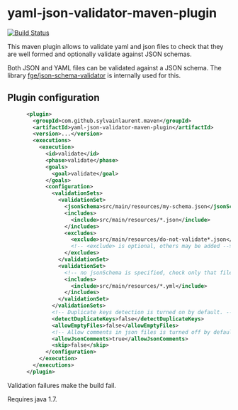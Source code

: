 # yaml-json-validator-maven-plugin

[![Build Status](https://travis-ci.org/sylvainlaurent/yaml-json-validator-maven-plugin.svg?branch=master)](https://travis-ci.org/sylvainlaurent/yaml-json-validator-maven-plugin)

This maven plugin allows to validate yaml and json files to check that they are well formed and optionally validate against JSON schemas.

Both JSON and YAML files can be validated against a JSON schema. The library [fge/json-schema-validator](https://github.com/fge/json-schema-validator) is internally used for this.

## Plugin configuration

```xml
      <plugin>
        <groupId>com.github.sylvainlaurent.maven</groupId>
        <artifactId>yaml-json-validator-maven-plugin</artifactId>
        <version>...</version>
        <executions>
          <execution>
            <id>validate</id>
            <phase>validate</phase>
            <goals>
              <goal>validate</goal>
            </goals>
            <configuration>
              <validationSets>
                <validationSet>
                  <jsonSchema>src/main/resources/my-schema.json</jsonSchema>
                  <includes>
                    <include>src/main/resources/*.json</include>
                  </includes>
                  <excludes>
                    <exclude>src/main/resources/do-not-validate*.json</exclude>
                    <!-- <exclude> is optional, others may be added -->
                  </excludes>
                </validationSet>
                <validationSet>
                  <!-- no jsonSchema is specified, check only that file are well formed -->
                  <includes>
                    <include>src/main/resources/*.yml</include>
                  </includes>
                </validationSet>
              </validationSets>
              <!-- Duplicate keys detection is turned on by default. -->
              <detectDuplicateKeys>false</detectDuplicateKeys>
              <allowEmptyFiles>false</allowEmptyFiles>
              <!-- Allow comments in json files is turned off by default -->
              <allowJsonComments>true</allowJsonComments>
              <skip>false</skip>
            </configuration>
          </execution>
        </executions>
      </plugin>
```

Validation failures make the build fail.

Requires java 1.7.
